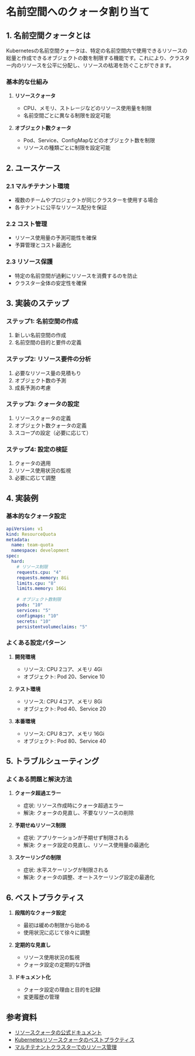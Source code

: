 # 名前空間へのクォータ割り当て

## 1. 名前空間クォータとは

Kubernetesの名前空間クォータは、特定の名前空間内で使用できるリソースの総量と作成できるオブジェクトの数を制限する機能です。これにより、クラスター内のリソースを公平に分配し、リソースの枯渇を防ぐことができます。

### 基本的な仕組み

1. **リソースクォータ**
   - CPU、メモリ、ストレージなどのリソース使用量を制限
   - 名前空間ごとに異なる制限を設定可能

2. **オブジェクト数クォータ**
   - Pod、Service、ConfigMapなどのオブジェクト数を制限
   - リソースの種類ごとに制限を設定可能

## 2. ユースケース

### 2.1 マルチテナント環境
- 複数のチームやプロジェクトが同じクラスターを使用する場合
- 各テナントに公平なリソース配分を保証

### 2.2 コスト管理
- リソース使用量の予測可能性を確保
- 予算管理とコスト最適化

### 2.3 リソース保護
- 特定の名前空間が過剰にリソースを消費するのを防止
- クラスター全体の安定性を確保

## 3. 実装のステップ

### ステップ1: 名前空間の作成
1. 新しい名前空間の作成
2. 名前空間の目的と要件の定義

### ステップ2: リソース要件の分析
1. 必要なリソース量の見積もり
2. オブジェクト数の予測
3. 成長予測の考慮

### ステップ3: クォータの設定
1. リソースクォータの定義
2. オブジェクト数クォータの定義
3. スコープの設定（必要に応じて）

### ステップ4: 設定の検証
1. クォータの適用
2. リソース使用状況の監視
3. 必要に応じて調整

## 4. 実装例

### 基本的なクォータ設定

```yaml
apiVersion: v1
kind: ResourceQuota
metadata:
  name: team-quota
  namespace: development
spec:
  hard:
    # リソース制限
    requests.cpu: "4"
    requests.memory: 8Gi
    limits.cpu: "8"
    limits.memory: 16Gi
    
    # オブジェクト数制限
    pods: "10"
    services: "5"
    configmaps: "10"
    secrets: "10"
    persistentvolumeclaims: "5"
```

### よくある設定パターン

1. **開発環境**
   - リソース: CPU 2コア、メモリ 4Gi
   - オブジェクト: Pod 20、Service 10

2. **テスト環境**
   - リソース: CPU 4コア、メモリ 8Gi
   - オブジェクト: Pod 40、Service 20

3. **本番環境**
   - リソース: CPU 8コア、メモリ 16Gi
   - オブジェクト: Pod 80、Service 40

## 5. トラブルシューティング

### よくある問題と解決方法

1. **クォータ超過エラー**
   - 症状: リソース作成時にクォータ超過エラー
   - 解決: クォータの見直し、不要なリソースの削除

2. **予期せぬリソース制限**
   - 症状: アプリケーションが予期せず制限される
   - 解決: クォータ設定の見直し、リソース使用量の最適化

3. **スケーリングの制限**
   - 症状: 水平スケーリングが制限される
   - 解決: クォータの調整、オートスケーリング設定の最適化

## 6. ベストプラクティス

1. **段階的なクォータ設定**
   - 最初は緩めの制限から始める
   - 使用状況に応じて徐々に調整

2. **定期的な見直し**
   - リソース使用状況の監視
   - クォータ設定の定期的な評価

3. **ドキュメント化**
   - クォータ設定の理由と目的を記録
   - 変更履歴の管理

## 参考資料

- [リソースクォータの公式ドキュメント](https://kubernetes.io/docs/concepts/policy/resource-quotas/)
- [Kubernetesリソースクォータのベストプラクティス](https://kubernetes.io/docs/concepts/policy/resource-quotas/#best-practices)
- [マルチテナントクラスターでのリソース管理](https://kubernetes.io/docs/concepts/policy/resource-quotas/#quota-scopes)
